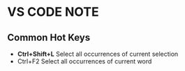 # VS CODE NOTE
## Common Hot Keys
- __Ctrl+Shift+L__ Select all occurrences of current selection
- Ctrl+F2 Select all occurrences of current word

